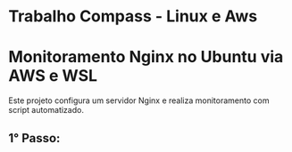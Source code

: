 # Trabalho Compass - Linux e Aws

# Monitoramento Nginx no Ubuntu via AWS e WSL

Este projeto configura um servidor Nginx e realiza monitoramento com script automatizado.

## 1° Passo: 


